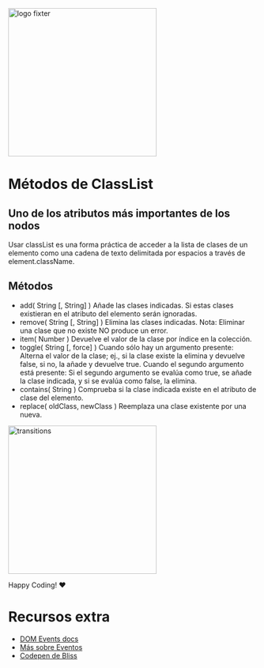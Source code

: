 <img alt="logo fixter" width="300" src="https://fixter.camp/static/media/geek_completo.7e1e87a7.png" />

# Métodos de ClassList

## Uno de los atributos más  importantes de los nodos

Usar classList es una forma práctica de acceder a la lista de clases de un elemento como una cadena de texto delimitada por espacios a través de element.className.

## Métodos
* add( String [, String] )
Añade las clases indicadas. Si estas clases existieran en el atributo del elemento serán ignoradas.
* remove( String [, String] )
Elimina las clases indicadas.
Nota: Eliminar una clase que no existe NO produce un error.
* item( Number )
Devuelve el valor de la clase por índice en la colección.
* toggle( String [, force] )
Cuando sólo hay un argumento presente: Alterna el valor de la clase; ej., si la clase existe la elimina y devuelve false, si no, la añade y devuelve true.
Cuando el segundo argumento está presente: Si el segundo argumento se evalúa como true, se añade la clase indicada, y si se evalúa como false, la elimina.
* contains( String )
Comprueba si la clase indicada existe en el atributo de clase del elemento.
* replace( oldClass, newClass )
Reemplaza una clase existente por una nueva.

<img width="300px" src="https://jujgx2rig0-flywheel.netdna-ssl.com/wp-content/uploads/2018/08/add-and-remove-a-class-from-list-items-with-javascript-768x450.jpg" alt="transitions">

Happy Coding!  ❤

# Recursos extra
* [DOM Events docs](https://developer.mozilla.org/es/docs/Web/Events)
* [Más sobre Eventos](https://developer.mozilla.org/es/docs/Web/Events#Categor%C3%ADas)
* [Codepen de Bliss](https://codepen.io/hectorbliss/pen/XWWZqOE)